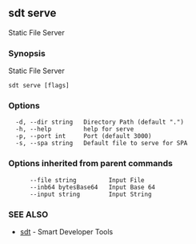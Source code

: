 ## sdt serve

Static File Server

### Synopsis

Static File Server

```
sdt serve [flags]
```

### Options

```
  -d, --dir string   Directory Path (default ".")
  -h, --help         help for serve
  -p, --port int     Port (default 3000)
  -s, --spa string   Default file to serve for SPA
```

### Options inherited from parent commands

```
      --file string         Input File
      --inb64 bytesBase64   Input Base 64
      --input string        Input String
```

### SEE ALSO

* [sdt](sdt.md)	 - Smart Developer Tools

